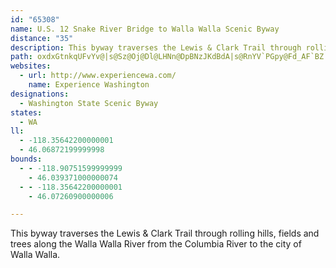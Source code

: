 ```yaml
---
id: "65308"
name: U.S. 12 Snake River Bridge to Walla Walla Scenic Byway
distance: "35"
description: This byway traverses the Lewis & Clark Trail through rolling hills, fields and trees along the Walla Walla River from the Columbia River to the city of Walla Walla.
path: oxdxGtnkqUFvYv@|s@Sz@Oj@Dl@LHNn@DpBNzJKdBdA|s@RnYV`PGpy@Fd_AF`BZ|Cb@tBR`@zcArmB|FxKr@dCh@nE@vDcBrQGpC?`FTlElDvfAJ`BR`BjOn_AzPpaAxK`m@hAfKZpHB~B}BljA_SvtDeSb{DoMvbCm@zMk@nJmBnRUlH_@nU}@zNAxEP`Fd@zDf@pBzLfb@r@~Dt@bR|CxeAT`G|@xHjK|m@rE`WjBtIjWl`ApMdg@hBzFpHzXxA`GlAbGh@jFXnF?`JCrBcDjm@y@zIe@tHcDto@@fi@k@rEgAxEod@jiAyEbLuF|NkLfY{@`DwD|Q{t@f{D_Nzp@mg@~kCYzF?rCb@`O?`E_@tG{Dxd@YxF_@rh@AnHHpCRbCZdCfAxDf@jAxAlCvDhFhBvDlArFf@`DfAhKn@hMBvCGdB[vDs@bDoCpKg@|CO`BGpC@tC\dEZlBxAfFdMpYfBlF`ArFn@~ERhGAtEcArSCfCDhClAlOrA~LdAbGfAdFhBtFta@rbA`IhSlBdEzCtJ|DtO|@lErAdIx@bEd@`ETdDbAfJRlDj@hPD`F?~MK|JUnHiOt`C}@nOk@`QYbG
websites:
  - url: http://www.experiencewa.com/
    name: Experience Washington
designations:
  - Washington State Scenic Byway
states:
  - WA
ll:
  - -118.35642200000001
  - 46.06872199999998
bounds:
  - - -118.90751599999999
    - 46.039371000000074
  - - -118.35642200000001
    - 46.07260900000006

---
```


This byway traverses the Lewis & Clark Trail through rolling hills, fields and trees along the Walla Walla River from the Columbia River to the city of Walla Walla.
